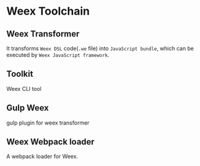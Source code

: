 # Weex Toolchain

## Weex Transformer
It transforms `Weex DSL` code(`.we` file) into `JavaScript bundle`, which can be executed by `Weex JavaScript framework`.

## Toolkit
Weex CLI tool

## Gulp Weex
gulp plugin for weex transformer

## Weex Webpack loader
A webpack loader for Weex.

